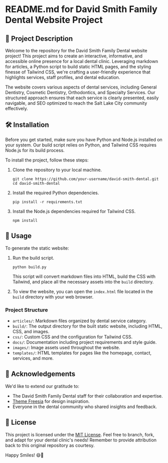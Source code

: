 # README.md for David Smith Family Dental Website Project

## 🦷 Project Description
Welcome to the repository for the David Smith Family Dental website project! This project aims to create an interactive, informative, and accessible online presence for a local dental clinic. Leveraging markdown for articles, a Python script to build static HTML pages, and the styling finesse of Tailwind CSS, we're crafting a user-friendly experience that highlights services, staff profiles, and dental education.

The website covers various aspects of dental services, including General Dentistry, Cosmetic Dentistry, Orthodontics, and Specialty Services. Our structured approach ensures that each service is clearly presented, easily navigable, and SEO optimized to reach the Salt Lake City community effectively.

## 🛠 Installation

Before you get started, make sure you have Python and Node.js installed on your system. Our build script relies on Python, and Tailwind CSS requires Node.js for its build process.

To install the project, follow these steps:
1. Clone the repository to your local machine.
   ```
   git clone https://github.com/your-username/david-smith-dental.git
   cd david-smith-dental
   ```
2. Install the required Python dependencies.
   ```
   pip install -r requirements.txt
   ```
3. Install the Node.js dependencies required for Tailwind CSS.
   ```
   npm install
   ```

## 🚀 Usage

To generate the static website:
1. Run the build script.
   ```
   python build.py
   ```
   This script will convert markdown files into HTML, build the CSS with Tailwind, and place all the necessary assets into the `build` directory.

2. To view the website, you can open the `index.html` file located in the `build` directory with your web browser.

### Project Structure
- `articles/`: Markdown files organized by dental service category.
- `build/`: The output directory for the built static website, including HTML, CSS, and images.
- `css/`: Custom CSS and the configuration for Tailwind CSS.
- `docs/`: Documentation including project requirements and style guide.
- `images/`: Image assets used throughout the website.
- `templates/`: HTML templates for pages like the homepage, contact, services, and more.

## 🙏 Acknowledgements
We'd like to extend our gratitude to:
- The David Smith Family Dental staff for their collaboration and expertise.
- [Theme Freesia](https://themefreesia.com/) for design inspiration.
- Everyone in the dental community who shared insights and feedback.

## 📜 License
This project is licensed under the [MIT License](LICENSE). Feel free to branch, fork, and adapt for your dental clinic's needs! Remember to provide attribution back to this original repository as courtesy. 

Happy Smiles! 😄🦷